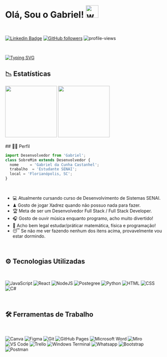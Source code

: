 # Olá, Sou o Gabriel! <img src="https://user-images.githubusercontent.com/72663882/171687151-bb31c996-c9d2-49c8-b593-734946893b23.gif" alt="waving hand gif" aria-hidden="true" width="40" />

<br>

[![Linkedin Badge](https://img.shields.io/badge/-LinkedIn-blue?style=flat-square&logo=Linkedin&logoColor=white&link=https://www.linkedin.com/in/nicholas-carvalho-2b73a5297/)](https://www.linkedin.com/in/gabriel-castanhel-b63a45312/)
[![GitHub followers](https://img.shields.io/github/followers/L7noxy?label=Follow&style=social)](https://github.com/-L7noxy)
![profile-views](https://komarev.com/ghpvc/?username=L7noxy-sc-08&color=red)

<br>

[![Typing SVG](https://readme-typing-svg.demolab.com?font=Fira+Code&pause=1000&width=435&lines=Seja+bem-vindo(a)+ao+meu+perfil!+%F0%9F%98%89;Futuro+Full-Stack+Developer+%F0%9F%91%BE)](https://git.io/typing-svg)

  ## 📉 Estatísticas 
<div align="left" >
  <img height="165em" src="https://github-readme-stats.vercel.app/api?username=L7noxy&show_icons=true&theme=holi&include_all_commits=true&count_private=true" />
  <img height="165em" src="https://github-readme-stats.vercel.app/api/top-langs/?username=L7noxy&layout=compact&langs_count=7&theme=holi"/>
</div>
    
<br/>
<picture align="center">
  <source media="(prefers-color-scheme: dark)" srcset="https://raw.githubusercontent.com/L7noxy/L7noxy/output/github-contribution-grid-snake-dark.svg">
  <source media="(prefers-color-scheme: dark)" srcset="https://raw.githubusercontent.com/emi-souza/L7noxy/output/github-contribution-grid-snake-dark.svg">
</picture>
## 👨‍💻 Perfil

<br>

```js
import Desenvolvedor from 'Gabriel';
class SobreMim extends Desenvolvedor {
  nome     = 'Gabriel da Cunha Castanhel';
  trabalho  = 'Estudante SENAI';
  local = 'Florianópolis, SC';
}
```
<br>

<ul>
  <li>💻 Atualmente cursando curso de Desenvolvimento de Sistemas SENAI.</li>
  <li>♟ Gosto de jogar Xadrez quando não possuo nada para fazer.</li>
  <li>🏆 Meta de ser um Desenvolvedor Full Stack / Full Stack Developer.</li>
  <li>🎧 Gosto de ouvir música enquanto programo, acho muito divertido!</li>
  <li>📙 Acho bem legal estudar/práticar matemática, física e programação!</li>
  <li>😴 Se não me ver fazendo nenhum dos itens acima, provavelmente vou estar dormindo.</li>
</ul>

<br>

## ⚙ Tecnologias Utilizadas

<br>

![JavaScript](https://img.shields.io/badge/JavaScript-F7DF1E?style=for-the-badge&logo=javascript&logoColor=black)
![React](https://img.shields.io/badge/React-20232A?style=for-the-badge&logo=react&logoColor=61DAFB)
![NodeJS](https://img.shields.io/badge/Node%20js-339933?style=for-the-badge&logo=nodedotjs&logoColor=white)
![Postegree](https://img.shields.io/badge/postgresql-4169e1?style=for-the-badge&logo=postgresql&logoColor=white)
![Python](https://img.shields.io/badge/Python-F5F5F5?style=for-the-badge&logo=python&logoColor=blue)
![HTML](https://img.shields.io/badge/HTML5-E34F26?style=for-the-badge&logo=html5&logoColor=white)
![CSS](https://img.shields.io/badge/CSS3-1572B6?style=for-the-badge&logo=css3&logoColor=white)
![C#](https://img.shields.io/badge/C%23-239120?style=for-the-badge&logo=csharp&logoColor=white)




<br>

## 🛠 Ferramentas de Trabalho
 
<br>

![Canva](https://img.shields.io/badge/Canva-%2300C4CC.svg?&style=for-the-badge&logo=Canva&logoColor=black)
![Figma](https://img.shields.io/badge/Figma-090909?style=for-the-badge&logo=figma&logoColor=white)
![Git](https://img.shields.io/badge/GIT-E44C30?style=for-the-badge&logo=git&logoColor=black)
![GitHub Pages](https://img.shields.io/badge/GitHub_Pages-100000?style=for-the-badge&logo=github&logoColor=white)
![Microsoft Word](https://img.shields.io/badge/Microsoft_Word-2B579A?style=for-the-badge&logo=microsoft-word&logoColor=black)
![Miro](https://img.shields.io/badge/Miro-050038?style=for-the-badge&logo=Miro&logoColor=white)
![VS Code](https://img.shields.io/badge/Visual_Studio_Code-0078D4?style=for-the-badge&logo=visual%20studio%20code&logoColor=black)
![Trello](https://img.shields.io/badge/Trello-0052CC?style=for-the-badge&logo=trello&logoColor=black)
![Windows Terminal](https://img.shields.io/badge/windows%20terminal-4D4D4D?style=for-the-badge&logo=windows%20terminal&logoColor=white)
![Whatsapp](https://img.shields.io/badge/WhatsApp-25D366?style=for-the-badge&logo=whatsapp&logoColor=white)
![Bootstrap](https://img.shields.io/badge/Bootstrap-563D7C?style=for-the-badge&logo=bootstrap&logoColor=white)
![Postman](https://img.shields.io/badge/Postman-FF6C37?style=for-the-badge&logo=Postman&logoColor=white)

